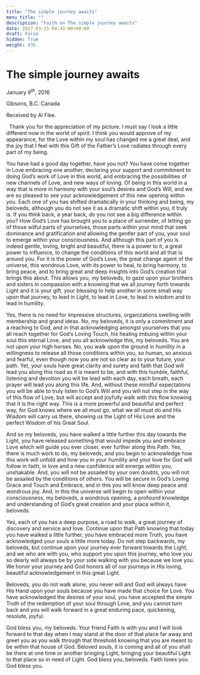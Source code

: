 ```yaml
---
title: "The simple journey awaits"
menu_title: ""
description: "Faith on The simple journey awaits"
date: 2017-03-15 04:43:00+00:00
draft: False
hidden: True
weight: 436
---
```

# The simple journey awaits


January 9<sup>th</sup>, 2016

Gibsons, B.C. Canada

Received by Al Fike.

 
Thank you for the appreciation of my picture. I must say I look a little different now in the world of spirit. I think you would approve of my appearance, for the Love within my soul has changed me a great deal, and the joy that I feel with this Gift of the Father’s Love radiates through every part of my being.

You have had a good day together, have you not? You have come together in Love embracing one another, declaring your support and commitment to doing God’s work of Love in this world, and embracing the possibilities of new channels of Love, and new ways of loving. Of being in this world in a way that is more in harmony with your soul’s desires and God’s Will, and we are so pleased to see your acknowledgement of this new opening within you. Each one of you has shifted dramatically in your thinking and being, my beloveds, although you do not see it as a dramatic shift within you, it truly is. If you think back, a year back, do you not see a big difference within you? How God’s Love has brought you to a place of surrender, of letting go of those wilful parts of yourselves, those parts within your mind that seek dominance and gratification and allowing the gentler part of you, your soul to emerge within your consciousness. And although this part of you is indeed gentle, loving, bright and beautiful, there is a power to it, a great power to influence, to change the conditions of this world and all that is around you. For it is the power of God’s Love, the great change agent of the universe, this wondrous Love, with its power to heal, to bring harmony, to bring peace, and to bring great and deep insights into God’s creation that brings this about. This allows you, my beloveds, to gaze upon your brothers and sisters in compassion with a knowing that we all journey forth towards Light and it is your gift, your blessing to help another in some small way upon that journey, to lead in Light, to lead in Love, to lead in wisdom and to lead in humility. 

Yes, there is no need for impressive structures, organizations swelling with membership and grand ideas. No, my beloveds, it is only a commitment and a reaching to God, and in that acknowledging amongst yourselves that you all reach together for God’s Loving Touch, his healing imbuing within your soul this eternal Love, and you all acknowledge this, my beloveds. You are not upon your high horses. No, you walk upon the ground in humility in a willingness to release all those conditions within you, so human, so anxious and fearful, even though now you are not so clear as to your future, your path. Yet, your souls have great clarity and surety and faith that God will lead you along this road as it is meant to be, and with this humble, faithful, listening and devotion you will be lead with each day, each breath, each prayer will lead you along this life. And, without these mindful expectations you will be able to truly listen to God’s Will and you will not step in the way of this flow of Love, but will accept and joyfully walk with this flow knowing that it is the right way. This is a more powerful and beautiful and perfect way, for God knows where we all must go, what we all must do and His Wisdom will carry us there, showing us  the Light of His Love and the perfect Wisdom of his Great Soul.

And so my beloveds, you have walked a little further this day towards the Light, you have released something that would impede you and embrace Love which will guide you ever closer, ever further along this Path. Yes, there is much work to do, my beloveds, and you begin to acknowledge how this work will unfold and how you in your humility and your love for God will follow in faith, in love and a new confidence will emerge within you, unshakable. And, you will not be assailed by your own doubts, you will not be assailed by the conditions of others. You will be secure in God’s Loving Grace and Touch and Embrace, and in this you will know deep peace and wondrous joy. And, in this the universe will begin to open within your consciousness, my beloveds, a wondrous opening, a profound knowledge and understanding of God’s great creation and your place within it, beloveds. 

Yes, each of you has a deep purpose, a road to walk, a great journey of discovery and service and  love. Continue upon that Path knowing that today you have walked a little further, you have embraced more Truth, you have acknowledged your souls a little more today. Do not step backwards, my beloveds, but continue upon your journey ever forward towards the Light, and we who are with you, who support you upon this journey, who love you so dearly will always be by your side walking with you because we love you. We honor your journey and God honors all of our journeys in His loving, beautiful acknowledgement in this great Light. 

Beloveds, you do not walk alone, you never will and God will always have His Hand upon your souls because you have made that choice for Love. You have acknowledged the desires of your soul, you have accepted the simple Truth of the redemption of your soul through Love, and you cannot turn back and you will walk forward in a great enduring pace, quickening, resolute, joyful. 

God bless you, my beloveds. Your friend Faith is with you and I will look forward to that day when I may stand at the door of that place far away and greet you as you walk through that threshold knowing that you are meant to be within that house of God. Beloved souls, it is coming and all of you shall be there at one time or another bringing Light, bringing your beautiful Light to that place so in need of Light. God bless you, beloveds. Faith loves you. God bless you.
